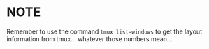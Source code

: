 # NOTE

Remember to use the command `tmux list-windows` to get the layout information
from tmux... whatever those numbers mean...
